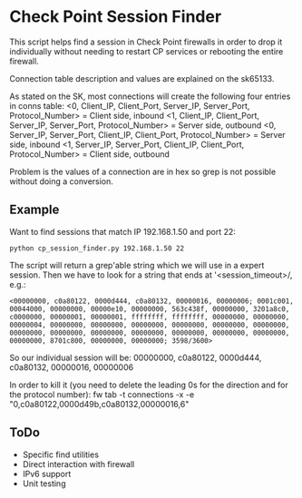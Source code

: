 Check Point Session Finder
==========

This script helps find a session in Check Point firewalls in order to drop it 
individually without needing to restart CP services or rebooting the entire 
firewall.

Connection table description and values are explained on the sk65133.

As stated on the SK, most connections will create the following four entries in conns table:
	<0, Client_IP, Client_Port, Server_IP, Server_Port, Protocol_Number> = Client side, inbound
	<1, Client_IP, Client_Port, Server_IP, Server_Port, Protocol_Number> = Server side, outbound
	<0, Server_IP, Server_Port, Client_IP, Client_Port, Protocol_Number> = Server side, inbound
	<1, Server_IP, Server_Port, Client_IP, Client_Port, Protocol_Number> = Client side, outbound

Problem is the values of a connection are in hex so grep is not possible without
doing a conversion.


Example
----------
Want to find sessions that match IP 192.168.1.50 and port 22:

	python cp_session_finder.py 192.168.1.50 22

The script will return a grep'able string which we will use in a expert session. Then
we have to look for a string that ends at '<session_timeout>/<ttl>, e.g.:

	<00000000, c0a80122, 0000d444, c0a80132, 00000016, 00000006; 0001c001, 00044000, 00000000, 00000e10, 00000000, 563c438f, 00000000, 3201a8c0, c0000000, 00000001, 00000001, ffffffff, ffffffff, 00000000, 00000000, 00000004, 00000000, 00000000, 00000000, 00000000, 00000000, 00000000, 00000000, 00000000, 00000000, 00000000, 00000000, 00000000, 00000000, 00000000, 8701c800, 00000000, 00000000; 3598/3600>

So our individual session will be:
	00000000, c0a80122, 0000d444, c0a80132, 00000016, 00000006

In order to kill it (you need to delete the leading 0s for the direction and 
for the protocol number):
	fw tab -t connections -x -e "0,c0a80122,0000d49b,c0a80132,00000016,6" 


ToDo
----------
- Specific find utilities
- Direct interaction with firewall 
- IPv6 support
- Unit testing
